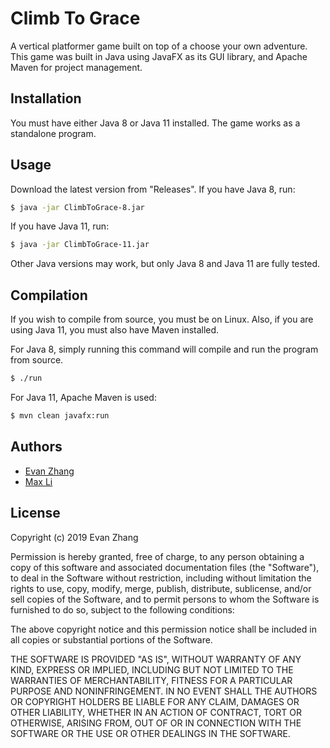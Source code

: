 # Climb To Grace

A vertical platformer game built on top of a choose your own adventure. This game was built in Java using JavaFX as its GUI library, and Apache Maven for project management.

## Installation
You must have either Java 8 or Java 11 installed. The game works as a standalone program.

## Usage
Download the latest version from "Releases".
If you have Java 8, run:
```sh
$ java -jar ClimbToGrace-8.jar
```

If you have Java 11, run:
```sh
$ java -jar ClimbToGrace-11.jar
```

Other Java versions may work, but only Java 8 and Java 11 are fully tested.

## Compilation

If you wish to compile from source, you must be on Linux. Also, if you are using Java 11, you must also have Maven installed.

For Java 8, simply running this command will compile and run the program from source.
```sh
$ ./run
```
For Java 11, Apache Maven is used:
```sh
$ mvn clean javafx:run
```

## Authors
- [Evan Zhang](https://github.com/Ninjaclasher)
- [Max Li](https://github.com/h-mesick)

## License
Copyright (c) 2019 Evan Zhang

Permission is hereby granted, free of charge, to any person obtaining a copy
of this software and associated documentation files (the "Software"), to deal
in the Software without restriction, including without limitation the rights
to use, copy, modify, merge, publish, distribute, sublicense, and/or sell
copies of the Software, and to permit persons to whom the Software is
furnished to do so, subject to the following conditions:

The above copyright notice and this permission notice shall be included in all
copies or substantial portions of the Software.

THE SOFTWARE IS PROVIDED "AS IS", WITHOUT WARRANTY OF ANY KIND, EXPRESS OR
IMPLIED, INCLUDING BUT NOT LIMITED TO THE WARRANTIES OF MERCHANTABILITY,
FITNESS FOR A PARTICULAR PURPOSE AND NONINFRINGEMENT. IN NO EVENT SHALL THE
AUTHORS OR COPYRIGHT HOLDERS BE LIABLE FOR ANY CLAIM, DAMAGES OR OTHER
LIABILITY, WHETHER IN AN ACTION OF CONTRACT, TORT OR OTHERWISE, ARISING FROM,
OUT OF OR IN CONNECTION WITH THE SOFTWARE OR THE USE OR OTHER DEALINGS IN THE
SOFTWARE.
